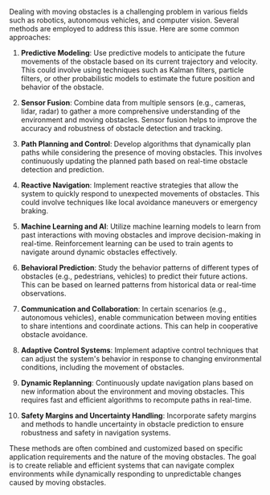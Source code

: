 Dealing with moving obstacles is a challenging problem in various fields such as robotics, autonomous vehicles, and computer vision. Several methods are employed to address this issue. Here are some common approaches:

1. **Predictive Modeling**: Use predictive models to anticipate the future movements of the obstacle based on its current trajectory and velocity. This could involve using techniques such as Kalman filters, particle filters, or other probabilistic models to estimate the future position and behavior of the obstacle.

2. **Sensor Fusion**: Combine data from multiple sensors (e.g., cameras, lidar, radar) to gather a more comprehensive understanding of the environment and moving obstacles. Sensor fusion helps to improve the accuracy and robustness of obstacle detection and tracking.

3. **Path Planning and Control**: Develop algorithms that dynamically plan paths while considering the presence of moving obstacles. This involves continuously updating the planned path based on real-time obstacle detection and prediction.

4. **Reactive Navigation**: Implement reactive strategies that allow the system to quickly respond to unexpected movements of obstacles. This could involve techniques like local avoidance maneuvers or emergency braking.

5. **Machine Learning and AI**: Utilize machine learning models to learn from past interactions with moving obstacles and improve decision-making in real-time. Reinforcement learning can be used to train agents to navigate around dynamic obstacles effectively.

6. **Behavioral Prediction**: Study the behavior patterns of different types of obstacles (e.g., pedestrians, vehicles) to predict their future actions. This can be based on learned patterns from historical data or real-time observations.

7. **Communication and Collaboration**: In certain scenarios (e.g., autonomous vehicles), enable communication between moving entities to share intentions and coordinate actions. This can help in cooperative obstacle avoidance.

8. **Adaptive Control Systems**: Implement adaptive control techniques that can adjust the system's behavior in response to changing environmental conditions, including the movement of obstacles.

9. **Dynamic Replanning**: Continuously update navigation plans based on new information about the environment and moving obstacles. This requires fast and efficient algorithms to recompute paths in real-time.

10. **Safety Margins and Uncertainty Handling**: Incorporate safety margins and methods to handle uncertainty in obstacle prediction to ensure robustness and safety in navigation systems.

These methods are often combined and customized based on specific application requirements and the nature of the moving obstacles. The goal is to create reliable and efficient systems that can navigate complex environments while dynamically responding to unpredictable changes caused by moving obstacles.